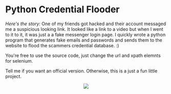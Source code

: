 # Python Credential Flooder

*Here's the story:* One of my friends got hacked and their account messaged me a suspicious looking link. It looked like a link to a video but when I went to it to it, it was just a a fake messenger login page. I quickly wrote a python program that generates fake emails and passwords and sends them to the website to flood the scammers credential database. :)

You're free to use the source code, just change the url and xpath elemnts for selenium.


Tell me if you want an official version. Otherwise, this is a just a fun little project.

<p align="center">
  <img src="https://i.imgur.com/fICb794.png">
</p>
